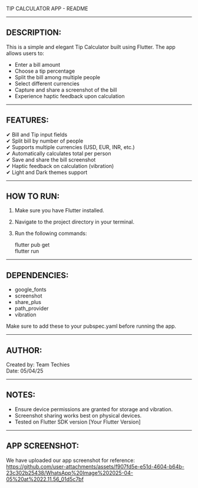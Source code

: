 TIP CALCULATOR APP - README

----------------------------------------
DESCRIPTION:
----------------------------------------
This is a simple and elegant Tip Calculator built using Flutter. 
The app allows users to:
- Enter a bill amount
- Choose a tip percentage
- Split the bill among multiple people
- Select different currencies
- Capture and share a screenshot of the bill
- Experience haptic feedback upon calculation

----------------------------------------
FEATURES:
----------------------------------------
✔ Bill and Tip input fields  
✔ Split bill by number of people  
✔ Supports multiple currencies (USD, EUR, INR, etc.)  
✔ Automatically calculates total per person  
✔ Save and share the bill screenshot  
✔ Haptic feedback on calculation (vibration)  
✔ Light and Dark themes support  

----------------------------------------
HOW TO RUN:
----------------------------------------
1. Make sure you have Flutter installed.
2. Navigate to the project directory in your terminal.
3. Run the following commands:

   flutter pub get  
   flutter run

----------------------------------------
DEPENDENCIES:
----------------------------------------
- google_fonts  
- screenshot  
- share_plus  
- path_provider  
- vibration  

Make sure to add these to your pubspec.yaml before running the app.

----------------------------------------
AUTHOR:
----------------------------------------
Created by: Team Techies  
Date: 05/04/25

----------------------------------------
NOTES:
----------------------------------------
- Ensure device permissions are granted for storage and vibration.
- Screenshot sharing works best on physical devices.
- Tested on Flutter SDK version [Your Flutter Version]

----------------------------------------
APP SCREENSHOT:
----------------------------------------
We have uploaded our app screenshot for reference:
https://github.com/user-attachments/assets/f907fd5e-e51d-4604-b64b-23c302b25438/WhatsApp%20Image%202025-04-05%20at%2022.11.56_01d5c7bf
